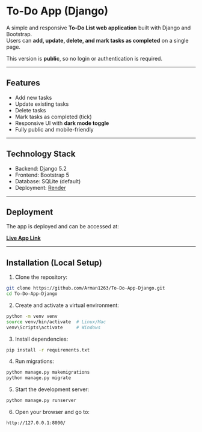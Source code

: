 

# To-Do App (Django)

A simple and responsive **To-Do List web application** built with Django and Bootstrap.  
Users can **add, update, delete, and mark tasks as completed** on a single page.  

This version is **public**, so no login or authentication is required.

---

## Features

- Add new tasks
- Update existing tasks
- Delete tasks
- Mark tasks as completed (tick)
- Responsive UI with **dark mode toggle**
- Fully public and mobile-friendly

---

## Technology Stack

- Backend: Django 5.2
- Frontend: Bootstrap 5
- Database: SQLite (default)
- Deployment: [Render](https://render.com)

---

## Deployment

The app is deployed and can be accessed at:

**[Live App Link](https://to-do-app-django-wx4x.onrender.com/)**

---

## Installation (Local Setup)

1. Clone the repository:

```bash
git clone https://github.com/Arman1263/To-Do-App-Django.git
cd To-Do-App-Django
````

2. Create and activate a virtual environment:

```bash
python -m venv venv
source venv/bin/activate  # Linux/Mac
venv\Scripts\activate     # Windows
```

3. Install dependencies:

```bash
pip install -r requirements.txt
```

4. Run migrations:

```bash
python manage.py makemigrations
python manage.py migrate
```

5. Start the development server:

```bash
python manage.py runserver
```

6. Open your browser and go to:

```
http://127.0.0.1:8000/
```
